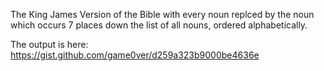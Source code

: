 
The King James Version of the Bible with every noun replced by the noun which occurs
7 places down the list of all nouns, ordered alphabetically.

The output is here: https://gist.github.com/game0ver/d259a323b9000be4636e
